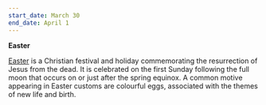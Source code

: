 ```yaml
---
start_date: March 30
end_date: April 1
---
```

**Easter**

[Easter](https://en.wikipedia.org/wiki/Easter) is a Christian festival and holiday commemorating the resurrection of Jesus from the dead. It is celebrated on the first Sunday following the full moon that occurs on or just after the spring equinox. A common motive appearing in Easter customs are colourful eggs, associated with the themes of new life and birth.
